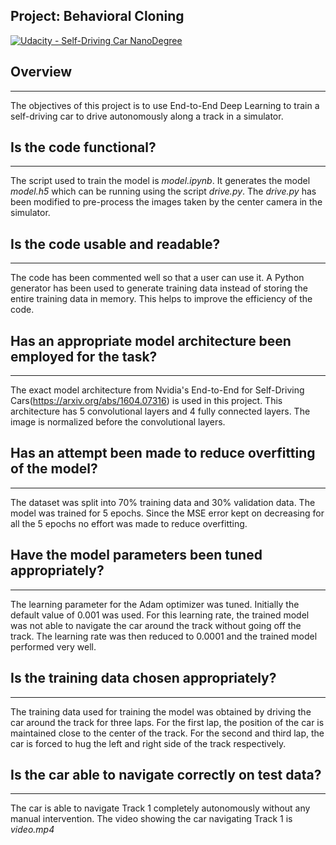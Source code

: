 ## Project: Behavioral Cloning
[![Udacity - Self-Driving Car NanoDegree](https://s3.amazonaws.com/udacity-sdc/github/shield-carnd.svg)](http://www.udacity.com/drive)

## Overview
---
The objectives of this project is to use End-to-End Deep Learning to train a self-driving car to drive autonomously along a track in a simulator.

[//]: # (Image References)

[image1]: ./write_up_images/hog_classify_example.png "hog_classify_example"
[image2]: ./write_up_images/test_image_classifier_example.png "test_image_classifier_example"

## Is the code functional?
---
The script used to train the model is *model.ipynb*. It generates the model *model.h5* which can be running using the script *drive.py*. The *drive.py* has been modified to pre-process the images taken by the center camera in the simulator. 

## Is the code usable and readable?
---
The code has been commented well so that a user can use it. A Python generator has been used to generate training data instead of storing the entire training data in memory. This helps to improve the efficiency of the code.

## Has an appropriate model architecture been employed for the task?
---
The exact model architecture from Nvidia's End-to-End for Self-Driving Cars(https://arxiv.org/abs/1604.07316) is used in this project. This architecture has 5 convolutional layers and 4 fully connected layers. The image is normalized before the convolutional layers.   

## Has an attempt been made to reduce overfitting of the model?
---
The dataset was split into 70% training data and 30% validation data. The model was trained for 5 epochs. Since the MSE error kept on decreasing for all the 5 epochs no effort was made to reduce overfitting.

## Have the model parameters been tuned appropriately?
---
The learning parameter for the Adam optimizer was tuned. Initially the default value of 0.001 was used. For this learning rate, the trained model was not able to navigate the car around the track without going off the track. The learning rate was then reduced to 0.0001 and the trained model performed very well.

## Is the training data chosen appropriately?
---
The training data used for training the model was obtained by driving the car around the track for three laps. For the first lap, the position of the car is maintained close to the center of the track. For the second and third lap, the car is forced to hug the left and right side of the track respectively.

## Is the car able to navigate correctly on test data?
---

The car is able to navigate Track 1 completely autonomously without any manual intervention. The video showing the car navigating Track 1 is *video.mp4*

